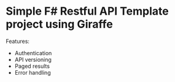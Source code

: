 # Simple F# Restful API Template project using Giraffe

Features:

- Authentication
- API versioning
- Paged results
- Error handling